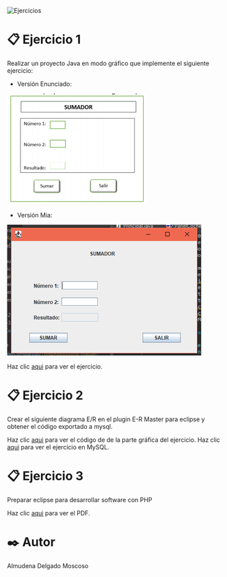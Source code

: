 ![Ejercicios](https://2.bp.blogspot.com/-4j8bIK1cEww/W2rYWd6_-qI/AAAAAAAAKOc/XJMTd3mEcrY9pwRAXLqGPWoYazVhksEjwCPcBGAYYCw/s1600/actividades.png)
# 📋 Ejercicio 1
  Realizar un proyecto Java en modo gráfico que implemente el siguiente ejercicio:
  
  * Versión Enunciado:
  
  ![enunciado](https://github.com/Almudena188/EntornosDesarrollo/blob/main/src/Ejercicios13042021/Captura.PNG?raw=true)
  
  * Versión Mia:

  ![calculadora](https://github.com/Almudena188/EntornosDesarrollo/blob/main/src/Ejercicios13042021/Captura2.PNG?raw=true)
  
  Haz clic [aqui](https://github.com/Almudena188/EntornosDesarrollo/blob/main/src/Ejercicios13042021/Calculadora.java) para ver el ejercicio.
# 📋 Ejercicio 2
  Crear el siguiente diagrama E/R en el plugin E-R Master para eclipse y obtener el código exportado a mysql.
  
   Haz clic [aqui](https://github.com/Almudena188/EntornosDesarrollo/blob/main/src/Ejercicios13042021/ejercicioERMaster.erm) para ver el código de de la parte gráfica del ejercicio.
   Haz clic [aqui](https://github.com/Almudena188/EntornosDesarrollo/blob/main/src/Ejercicios13042021/ejercicioERMaster.sql) para ver el ejercicio en MySQL.
   
 # 📋 Ejercicio 3
   Preparar eclipse para desarrollar software con PHP
  
   Haz clic [aqui](https://github.com/Almudena188/EntornosDesarrollo/blob/main/src/Ejercicios13042021/phpAlmudena.pdf) para ver el PDF.

# ✒️ Autor 
Almudena Delgado Moscoso
